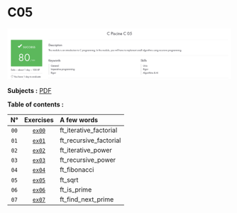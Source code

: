 # C05

![My progress C05, 80/100, SUCCESS](score_screen.png)

**Subjects :** [PDF](./en.subject.pdf)

**Table of contents :**

| **N°** | **Exercises** | **A few words** |
| :---: | :---: | :--- |
| `00` | [`ex00`](./ex00/) | ft_iterative_factorial |
| `01` | [`ex01`](./ex01/) | ft_recursive_factorial |
| `02` | [`ex02`](./ex02/) | ft_iterative_power |
| `03` | [`ex03`](./ex03/) | ft_recursive_power |
| `04` | [`ex04`](./ex04/) | ft_fibonacci |
| `05` | [`ex05`](./ex05/) | ft_sqrt |
| `06` | [`ex06`](./ex06/) | ft_is_prime |
| `07` | [`ex07`](./ex07/) | ft_find_next_prime |

